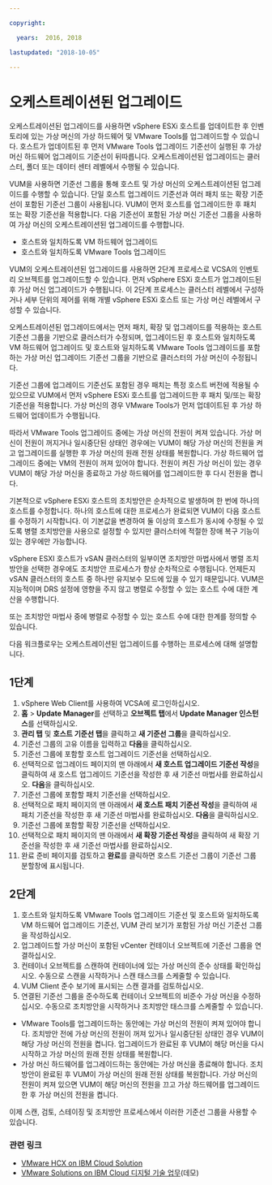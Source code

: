 ```yaml
---

copyright:

  years:  2016, 2018

lastupdated: "2018-10-05"

---
```


#	오케스트레이션된 업그레이드

오케스트레이션된 업그레이드를 사용하면 vSphere ESXi 호스트를 업데이트한 후 인벤토리에 있는 가상 머신의 가상 하드웨어 및 VMware Tools를 업그레이드할 수 있습니다. 호스트가 업데이트된 후 먼저 VMware Tools 업그레이드 기준선이 실행된 후 가상 머신 하드웨어 업그레이드 기준선이 뒤따릅니다. 오케스트레이션된 업그레이드는 클러스터, 폴더 또는 데이터 센터 레벨에서 수행될 수 있습니다.

VUM을 사용하면 기준선 그룹을 통해 호스트 및 가상 머신의 오케스트레이션된 업그레이드를 수행할 수 있습니다. 단일 호스트 업그레이드 기준선과 여러 패치 또는 확장 기준선이 포함된 기준선 그룹이 사용됩니다. VUM이 먼저 호스트를 업그레이드한 후 패치 또는 확장 기준선을 적용합니다. 다음 기준선이 포함된 가상 머신 기준선 그룹을 사용하여 가상 머신의 오케스트레이션된 업그레이드를 수행합니다.
* 호스트와 일치하도록 VM 하드웨어 업그레이드
* 호스트와 일치하도록 VMware Tools 업그레이드

VUM의 오케스트레이션된 업그레이드를 사용하면 2단계 프로세스로 VCSA의 인벤토리 오브젝트를 업그레이드할 수 있습니다. 먼저 vSphere ESXi 호스트가 업그레이드된 후 가상 머신 업그레이드가 수행됩니다. 이 2단계 프로세스는 클러스터 레벨에서 구성하거나 세부 단위의 제어를 위해 개별 vSphere ESXi 호스트 또는 가상 머신 레벨에서 구성할 수 있습니다.

오케스트레이션된 업그레이드에서는 먼저 패치, 확장 및 업그레이드를 적용하는 호스트 기준선 그룹을 기반으로 클러스터가 수정되며, 업그레이드된 후 호스트와 일치하도록 VM 하드웨어 업그레이드 및 호스트와 일치하도록 VMware Tools 업그레이드를 포함하는 가상 머신 업그레이드 기준선 그룹을 기반으로 클러스터의 가상 머신이 수정됩니다.

기준선 그룹에 업그레이드 기준선도 포함된 경우 패치는 특정 호스트 버전에 적용될 수 있으므로 VUM에서 먼저 vSphere ESXi 호스트를 업그레이드한 후 패치 및/또는 확장 기준선을 적용합니다. 가상 머신의 경우 VMware Tools가 먼저 업데이트된 후 가상 하드웨어 업데이트가 수행됩니다.

따라서 VMware Tools 업그레이드 중에는 가상 머신의 전원이 켜져 있습니다. 가상 머신이 전원이 꺼지거나 일시중단된 상태인 경우에는 VUM이 해당 가상 머신의 전원을 켜고 업그레이드를 실행한 후 가상 머신의 원래 전원 상태를 복원합니다. 가상 하드웨어 업그레이드 중에는 VM의 전원이 꺼져 있어야 합니다. 전원이 켜진 가상 머신이 있는 경우 VUM이 해당 가상 머신을 종료하고 가상 하드웨어를 업그레이드한 후 다시 전원을 켭니다.

기본적으로 vSphere ESXi 호스트의 조치방안은 순차적으로 발생하며 한 번에 하나의 호스트를 수정합니다. 하나의 호스트에 대한 프로세스가 완료되면 VUM이 다음 호스트를 수정하기 시작합니다. 이 기본값을 변경하여 둘 이상의 호스트가 동시에 수정될 수 있도록 병렬 조치방안을 사용으로 설정할 수 있지만 클러스터에 적절한 장애 복구 기능이 있는 경우에만 가능합니다.

vSphere ESXI 호스트가 vSAN 클러스터의 일부이면 조치방안 마법사에서 병렬 조치방안을 선택한 경우에도 조치방안 프로세스가 항상 순차적으로 수행됩니다. 언제든지 vSAN 클러스터의 호스트 중 하나만 유지보수 모드에 있을 수 있기 때문입니다. VUM은 지능적이며 DRS 설정에 영향을 주지 않고 병렬로 수정할 수 있는 호스트 수에 대한 계산을 수행합니다.

또는 조치방안 마법사 중에 병렬로 수정할 수 있는 호스트 수에 대한 한계를 정의할 수 있습니다.

다음 워크플로우는 오케스트레이션된 업그레이드를 수행하는 프로세스에 대해 설명합니다.

## 1단계

1. vSphere Web Client를 사용하여 VCSA에 로그인하십시오.
2. **홈** > **Update Manager**를 선택하고 **오브젝트 탭**에서 **Update Manager 인스턴스**를 선택하십시오.
3. **관리 탭** 및 **호스트 기준선 탭**을 클릭하고 **새 기준선 그룹**을 클릭하십시오.
4. 기준선 그룹의 고유 이름을 입력하고 **다음**을 클릭하십시오.
5. 기준선 그룹에 포함할 호스트 업그레이드 기준선을 선택하십시오.
6. 선택적으로 업그레이드 페이지의 맨 아래에서 **새 호스트 업그레이드 기준선 작성**을 클릭하여 새 호스트 업그레이드 기준선을 작성한 후 새 기준선 마법사를 완료하십시오. **다음**을 클릭하십시오.
7. 기준선 그룹에 포함할 패치 기준선을 선택하십시오.
8. 선택적으로 패치 페이지의 맨 아래에서 **새 호스트 패치 기준선 작성**을 클릭하여 새 패치 기준선을 작성한 후 새 기준선 마법사를 완료하십시오. **다음**을 클릭하십시오.
9. 기준선 그룹에 포함할 확장 기준선을 선택하십시오.
10. 선택적으로 패치 페이지의 맨 아래에서 **새 확장 기준선 작성**을 클릭하여 새 확장 기준선을 작성한 후 새 기준선 마법사를 완료하십시오. 
11. 완료 준비 페이지를 검토하고 **완료**를 클릭하면 호스트 기준선 그룹이 기준선 그룹 분할창에 표시됩니다.

## 2단계

1. 호스트와 일치하도록 VMware Tools 업그레이드 기준선 및 호스트와 일치하도록 VM 하드웨어 업그레이드 기준선, VUM 관리 보기가 포함된 가상 머신 기준선 그룹을 작성하십시오.
2. 업그레이드할 가상 머신이 포함된 vCenter 컨테이너 오브젝트에 기준선 그룹을 연결하십시오.
3. 컨테이너 오브젝트를 스캔하여 컨테이너에 있는 가상 머신의 준수 상태를 확인하십시오. 수동으로 스캔을 시작하거나 스캔 태스크를 스케줄할 수 있습니다.
4. VUM Client 준수 보기에 표시되는 스캔 결과를 검토하십시오.
5. 연결된 기준선 그룹을 준수하도록 컨테이너 오브젝트의 비준수 가상 머신을 수정하십시오. 수동으로 조치방안을 시작하거나 조치방안 태스크를 스케줄할 수 있습니다.
* VMware Tools를 업그레이드하는 동안에는 가상 머신의 전원이 켜져 있어야 합니다. 조치방안 전에 가상 머신의 전원이 꺼져 있거나 일시중단된 상태인 경우 VUM이 해당 가상 머신의 전원을 켭니다. 업그레이드가 완료된 후 VUM이 해당 머신을 다시 시작하고 가상 머신의 원래 전원 상태를 복원합니다.
* 가상 머신 하드웨어를 업그레이드하는 동안에는 가상 머신을 종료해야 합니다. 조치방안이 완료된 후 VUM이 가상 머신의 원래 전원 상태를 복원합니다. 가상 머신의 전원이 켜져 있으면 VUM이 해당 머신의 전원을 끄고 가상 하드웨어를 업그레이드한 후 가상 머신의 전원을 켭니다.

이제 스캔, 검토, 스테이징 및 조치방안 프로세스에서 이러한 기준선 그룹을 사용할 수 있습니다.

### 관련 링크

* [VMware HCX on IBM Cloud Solution](https://www.ibm.com/cloud/garage/files/HCX_Architecture_Design.pdf)
* [VMware Solutions on IBM Cloud 디지털 기술 업무](https://ibm-dte.mybluemix.net/ibm-vmware)(데모)
